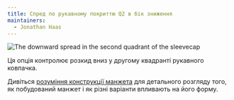 ```yaml
---
title: Спред по рукавному покриттю Q2 в бік зниження
maintainers:
  - Jonathan Haas
---
```


![The downward spread in the second quadrant of the sleevecap](./sleevecapq2spread1.svg)

Ця опція контролює розкид вниз у другому квадранті рукавного ковпачка.

<Tip>

Дивіться [розуміння конструкції манжета](/docs/designs/brian/options#understanding-the-sleevecap) для детального
розгляду того, як побудований манжет і як різні варіанти впливають на його форму.

</Tip>
